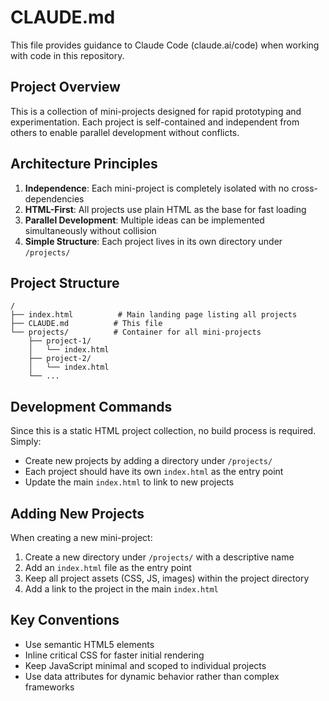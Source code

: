 # CLAUDE.md

This file provides guidance to Claude Code (claude.ai/code) when working with code in this repository.

## Project Overview

This is a collection of mini-projects designed for rapid prototyping and experimentation. Each project is self-contained and independent from others to enable parallel development without conflicts.

## Architecture Principles

1. **Independence**: Each mini-project is completely isolated with no cross-dependencies
2. **HTML-First**: All projects use plain HTML as the base for fast loading
3. **Parallel Development**: Multiple ideas can be implemented simultaneously without collision
4. **Simple Structure**: Each project lives in its own directory under `/projects/`

## Project Structure

```
/
├── index.html          # Main landing page listing all projects
├── CLAUDE.md          # This file
└── projects/          # Container for all mini-projects
    ├── project-1/
    │   └── index.html
    ├── project-2/
    │   └── index.html
    └── ...
```

## Development Commands

Since this is a static HTML project collection, no build process is required. Simply:
- Create new projects by adding a directory under `/projects/`
- Each project should have its own `index.html` as the entry point
- Update the main `index.html` to link to new projects

## Adding New Projects

When creating a new mini-project:
1. Create a new directory under `/projects/` with a descriptive name
2. Add an `index.html` file as the entry point
3. Keep all project assets (CSS, JS, images) within the project directory
4. Add a link to the project in the main `index.html`

## Key Conventions

- Use semantic HTML5 elements
- Inline critical CSS for faster initial rendering
- Keep JavaScript minimal and scoped to individual projects
- Use data attributes for dynamic behavior rather than complex frameworks